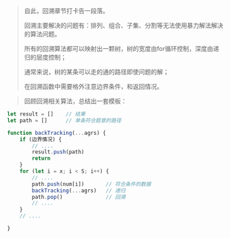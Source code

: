 > 自此，回溯章节打卡告一段落。
>
> 回溯主要解决的问题有：排列、组合、子集、分割等无法使用暴力解法解决的算法问题。
>
> 所有的回溯算法都可以映射出一颗树，树的宽度由for循环控制，深度由递归的层度控制；
>
> 通常来说，树的某条可以走的通的路径即使问题的解；
>
> 在回溯函数中需要格外注意边界条件，和返回情况。
>

> 回顾回溯相关算法，总结出一套模板：

```javascript
let result = []    // 结果
let path = []      // 单条符合题意的路径

function backTracking(...agrs) {
    if (边界情况) {
        // ....
        result.push(path)
        return
    }
    for (let i = x; i < S; i++) {
        // ....
        path.push(num[i])       // 符合条件的数据
        backTracking(...agrs)   // 递归
        path.pop()              // 回溯
        // ....
    }
    // ....

}
```